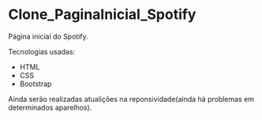 # Clone_PaginaInicial_Spotify


Página inicial do Spotify.

Tecnologias usadas:
  - HTML
  - CSS
  - Bootstrap
  
  
Ainda serão realizadas atualições na reponsividade(ainda há problemas em determinados aparelhos).

